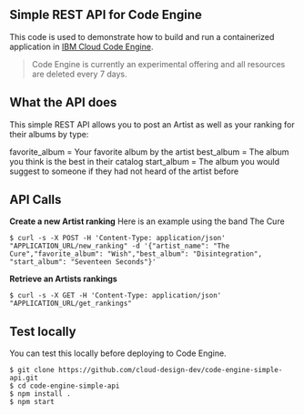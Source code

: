 ## Simple REST API for Code Engine

This code is used to demonstrate how to build and run a containerized application in [IBM Cloud Code Engine](https://cloud.ibm.com/docs/codeengine?topic=codeengine-about).

> Code Engine is currently an experimental offering and all resources are deleted every 7 days.

## What the API does
This simple REST API allows you to post an Artist as well as your ranking for their albums by type:

favorite_album = Your favorite album by the artist
best_album = The album you think is the best in their catalog
start_album = The album you would suggest to someone if they had not heard of the artist before

## API Calls
**Create a new Artist ranking**
Here is an example using the band The Cure

```
$ curl -s -X POST -H 'Content-Type: application/json' "APPLICATION_URL/new_ranking" -d '{"artist_name": "The Cure","favorite_album": "Wish","best_album": "Disintegration", "start_album": "Seventeen Seconds"}'
```

**Retrieve an Artists rankings**

```
$ curl -s -X GET -H 'Content-Type: application/json' "APPLICATION_URL/get_rankings"
```

## Test locally
You can test this locally before deploying to Code Engine. 
```
$ git clone https://github.com/cloud-design-dev/code-engine-simple-api.git
$ cd code-engine-simple-api
$ npm install . 
$ npm start
```